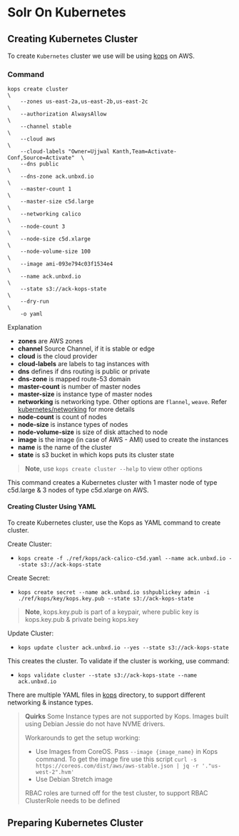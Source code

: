 # Solr On Kubernetes

## Creating Kubernetes Cluster

To create `Kubernetes` cluster we use will be using [kops](https://github.com/kubernetes/kops) on AWS. 

### Command

```
kops create cluster                                                         \
    --zones us-east-2a,us-east-2b,us-east-2c                                \
    --authorization AlwaysAllow                                             \
    --channel stable                                                        \
    --cloud aws                                                             \
    --cloud-labels "Owner=Ujjwal Kanth,Team=Activate-Conf,Source=Activate"  \
    --dns public                                                            \
    --dns-zone ack.unbxd.io                                                 \
    --master-count 1                                                        \
    --master-size c5d.large                                                 \
    --networking calico                                                     \
    --node-count 3                                                          \
    --node-size c5d.xlarge                                                  \
    --node-volume-size 100                                                  \
    --image ami-093e794c03f1534e4                                           \
    --name ack.unbxd.io                                                     \
    --state s3://ack-kops-state                                             \
    --dry-run                                                               \
    -o yaml
```

Explanation

- **zones** are AWS zones
- **channel** Source Channel, if it is stable or edge
- **cloud** is the cloud provider
- **cloud-labels** are labels to tag instances with
- **dns** defines if dns routing is public or private
- **dns-zone** is mapped route-53 domain
- **master-count** is number of master nodes
- **master-size** is instance type of master nodes
- **networking** is networking type. Other options are `flannel`, `weave`. Refer [kubernetes/networking](https://kubernetes.io/docs/concepts/cluster-administration/networking/) for more details
- **node-count** is count of nodes
- **node-size** is instance types of nodes
- **node-volume-size** is size of disk attached to node
- **image** is the image (in case of AWS - AMI) used to create the instances
- **name** is the name of the cluster
- **state** is s3 bucket in which kops puts its cluster state

> **Note**, use `kops create cluster --help` to view other options

This command creates a Kubernetes cluster with 1 master node of type c5d.large & 3 nodes of type c5d.xlarge on AWS.

#### Creating Cluster Using YAML

To create Kubernetes cluster, use the Kops as YAML command to create cluster.

Create Cluster:

- `kops create -f ./ref/kops/ack-calico-c5d.yaml --name ack.unbxd.io --state s3://ack-kops-state`

Create Secret:

- `kops create secret --name ack.unbxd.io sshpublickey admin -i ./ref/kops/key/kops.key.pub --state s3://ack-kops-state`

> **Note**, kops.key.pub is part of a keypair, where public key is kops.key.pub & private being kops.key

Update Cluster:

- `kops update cluster ack.unbxd.io --yes --state s3://ack-kops-state`


This creates the cluster. To validate if the cluster is working, use command:

- `kops validate cluster --state s3://ack-kops-state --name ack.unbxd.io` 

There are multiple YAML files in [kops](ref/kops) directory, to support different networking & instance types. 

> **Quirks**
> Some Instance types are not supported by Kops. Images built using Debian Jessie do not have NVME drivers.
>
> Workarounds to get the setup working:
>
> - Use Images from CoreOS. Pass `--image {image_name}` in Kops command. To get the image fire use this script
>     `curl -s https://coreos.com/dist/aws/aws-stable.json | jq -r '."us-west-2".hvm'`
> - Use Debian Stretch image
> 
> RBAC roles are turned off for the test cluster, to support RBAC ClusterRole needs to be defined

## Preparing Kubernetes Cluster

